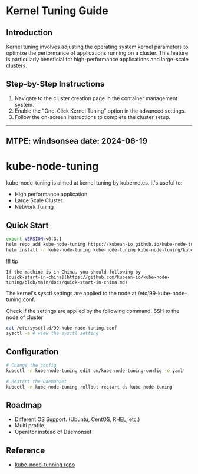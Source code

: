 # Kernel Tuning Guide

## Introduction
Kernel tuning involves adjusting the operating system kernel parameters to optimize the performance of applications running on a cluster. This feature is particularly beneficial for high-performance applications and large-scale clusters.

## Step-by-Step Instructions
1. Navigate to the cluster creation page in the container management system.
2. Enable the "One-Click Kernel Tuning" option in the advanced settings.
3. Follow the on-screen instructions to complete the cluster setup.

---
MTPE: windsonsea
date: 2024-06-19
---

# kube-node-tuning

kube-node-tuning is aimed at kernel tuning by kubernetes. It's useful to:

* High performance application
* Large Scale Cluster
* Network Tuning

## Quick Start

```bash
export VERSION=v0.3.1
helm repo add kube-node-tuning https://kubean-io.github.io/kube-node-tuning/
helm install -n kube-node-tuning kube-node-tuning kube-node-tuning/kube-node-tuning --version $VERSION --create-namespace
```

!!! tip

    If the machine is in China, you should following by
    [quick-start-in-china](https://github.com/kubean-io/kube-node-tuning/blob/main/docs/quick-start-in-china.md)

The kernel's sysctl settings are applied to the node at /etc/99-kube-node-tuning.conf.

Check if the settings are applied by the following command.
SSH to the node of cluster

```bash
cat /etc/sysctl.d/99-kube-node-tuning.conf
sysctl -a # view the sysctl setting
```

## Configuration

```bash
# Change the config
kubectl -n kube-node-tuning edit cm/kube-node-tuning-config -o yaml

# Restart the DaemonSet
kubectl -n kube-node-tuning rollout restart ds kube-node-tuning
```

## Roadmap

* Different OS Support. (Ubuntu, CentOS, RHEL, etc.)
* Multi profile
* Operator instead of Daemonset

## Reference

- [kube-node-tunning repo](https://github.com/kubean-io/kube-node-tuning)
